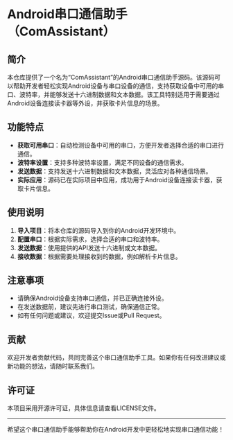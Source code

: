 # Android串口通信助手（ComAssistant）

## 简介

本仓库提供了一个名为“ComAssistant”的Android串口通信助手源码。该源码可以帮助开发者轻松实现Android设备与串口设备的通信，支持获取设备中可用的串口、波特率，并能够发送十六进制数据和文本数据。该工具特别适用于需要通过Android设备连接读卡器等外设，并获取卡片信息的场景。

## 功能特点

- **获取可用串口**：自动检测设备中可用的串口，方便开发者选择合适的串口进行通信。
- **波特率设置**：支持多种波特率设置，满足不同设备的通信需求。
- **发送数据**：支持发送十六进制数据和文本数据，灵活应对各种通信场景。
- **实际应用**：源码已在实际项目中应用，成功用于Android设备连接读卡器，获取卡片信息。

## 使用说明

1. **导入项目**：将本仓库的源码导入到你的Android开发环境中。
2. **配置串口**：根据实际需求，选择合适的串口和波特率。
3. **发送数据**：使用提供的API发送十六进制或文本数据。
4. **接收数据**：根据需要处理接收到的数据，例如解析卡片信息。

## 注意事项

- 请确保Android设备支持串口通信，并已正确连接外设。
- 在发送数据前，建议先进行串口测试，确保通信正常。
- 如有任何问题或建议，欢迎提交Issue或Pull Request。

## 贡献

欢迎开发者贡献代码，共同完善这个串口通信助手工具。如果你有任何改进建议或新功能的想法，请随时联系我们。

## 许可证

本项目采用开源许可证，具体信息请查看LICENSE文件。

---

希望这个串口通信助手能够帮助你在Android开发中更轻松地实现串口通信功能！